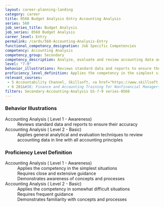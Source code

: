```yaml
---
layout: career-planning-landing
category: career
title: 0560 Budget Analysis Entry Accounting Analysis
series: 560
job_series_title: Budget Analysis
job_series: 0560 Budget Analysis
career_level: Entry
permalink: /cards/560-Accounting-Analysis-Entry
functional_competency_designation: Job Specific Competencies
competency: Accounting Analysis
competency_group: Secondary
competency_description: Analyze, evaluate and review accounting data and reports using business tools and applications, and performance metrics to provide recommendations 
level: "7-9"
behavior_illustrations: Reviews standard data and reports to ensure their accuracy ? Applies general analytical and evaluation techniques to review accounting data in line with all accounting principles
proficiency_level_definition: Applies the competency in the simplest situations ? Requires close and extensive guidance ? Demonstrates awareness of concepts and processes ? Applies the competency in somewhat difficult situations ? Requires frequent guidance ? Demonstrates familiarity with concepts and processes
relevant_courses: 
 - 5 Accountability Channel, Skillsoft, <a href="https://www.skillsoft.com/channel/accountability-98459290-f913-11e6-aad2-6b3c03be7fe8">https://www.skillsoft.com/channel/accountability-98459290-f913-11e6-aad2-6b3c03be7fe8</a>
 - 6 281&#58; Finance and Accounting Training for Nonfinancial Managers, Learning Tree, <a href="https://www.learningtree.com/courses/281/finance-and-accounting-training-for-nonfinancial-managers/">https://www.learningtree.com/courses/281/finance-and-accounting-training-for-nonfinancial-managers/</a>
filters: Secondary-Accounting-Analysis GS-7-9 series-0560
---
```


<div class="desktop:grid-col-6 margin-y-205">
  <div class="border-top-2 bg-white padding-2 shadow-5 height-full members-hover border-1px button-border border-top-blue radius-lg card-text-color">
    <h3>Behavior Illustrations</h3>
    <dl class="text-base card-content-color"><dt>Accounting Analysis ( Level 1 - Awareness)</dt><dd>Reviews standard data and reports to ensure their accuracy</dd><dt>Accounting Analysis ( Level 2 - Basic)</dt><dd>Applies general analytical and evaluation techniques to review accounting data in line with all accounting principles</dd></dl>
  </div>
</div>
<div class="desktop:grid-col-6 margin-y-205">
  <div class="border-top-2 bg-white padding-2 shadow-5 height-full members-hover border-1px button-border border-top-blue radius-lg card-text-color">
    <h3>Proficiency Level Definition</h3>
    <dl class="text-base card-content-color"><dt>Accounting Analysis ( Level 1 - Awareness)</dt><dd>Applies the competency in the simplest situations </dd><dd> Requires close and extensive guidance </dd><dd> Demonstrates awareness of concepts and processes</dd><dt>Accounting Analysis ( Level 2 - Basic)</dt><dd>Applies the competency in somewhat difficult situations </dd><dd> Requires frequent guidance </dd><dd> Demonstrates familiarity with concepts and processes</dd></dl>
  </div>
</div>